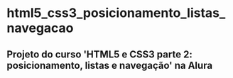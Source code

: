 # html5_css3_posicionamento_listas_navegacao

## Projeto do curso 'HTML5 e CSS3 parte 2: posicionamento, listas e navegação' na Alura
